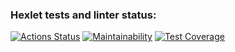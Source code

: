 ### Hexlet tests and linter status:
[![Actions Status](https://github.com/YobiDoYobi/java-project-99/actions/workflows/hexlet-check.yml/badge.svg)](https://github.com/YobiDoYobi/java-project-99/actions)
[![Maintainability](https://api.codeclimate.com/v1/badges/9c80f6133a726436a268/maintainability)](https://codeclimate.com/github/YobiDoYobi/java-project-99/maintainability)
[![Test Coverage](https://api.codeclimate.com/v1/badges/9c80f6133a726436a268/test_coverage)](https://codeclimate.com/github/YobiDoYobi/java-project-99/test_coverage)
